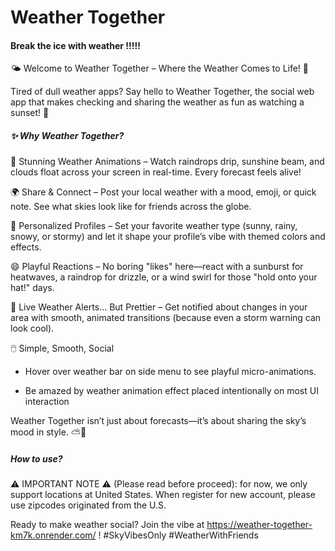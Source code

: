 # Weather Together
#### Break the ice with weather !!!!!

🌤️ Welcome to Weather Together – Where the Weather Comes to Life! 🌈

Tired of dull weather apps? Say hello to Weather Together, the social web app that makes checking and sharing the weather as fun as watching a sunset! 🌅

##### ✨ Why Weather Together?
🎨 Stunning Weather Animations – Watch raindrops drip, sunshine beam, and clouds float across your screen in real-time. Every forecast feels alive!

🌍 Share & Connect – Post your local weather with a mood, emoji, or quick note. See what skies look like for friends across the globe.

💙 Personalized Profiles – Set your favorite weather type (sunny, rainy, snowy, or stormy) and let it shape your profile’s vibe with themed colors and effects.

😄 Playful Reactions – No boring "likes" here—react with a sunburst for heatwaves, a raindrop for drizzle, or a wind swirl for those "hold onto your hat!" days.

🔔 Live Weather Alerts… But Prettier – Get notified about changes in your area with smooth, animated transitions (because even a storm warning can look cool).

🖱️ Simple, Smooth, Social
- Hover over weather bar on side menu to see playful micro-animations.

- Be amazed by weather animation effect placed intentionally on most UI interaction

Weather Together isn’t just about forecasts—it’s about sharing the sky’s mood in style. ⛅💬

##### How to use?

⚠️ IMPORTANT NOTE ⚠️ (Please read before proceed): for now, we only support locations at United States. When register for new account, please use zipcodes originated from the U.S. 

Ready to make weather social? Join the vibe at https://weather-together-km7k.onrender.com/ ! #SkyVibesOnly #WeatherWithFriends



